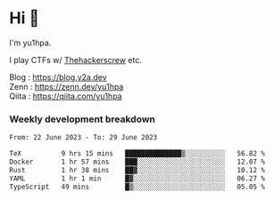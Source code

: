 # Hi 👋

I'm yu1hpa.

I play CTFs w/ [Thehackerscrew](https://www.thehackerscrew.team/) etc.

Blog : https://blog.y2a.dev  
Zenn : https://zenn.dev/yu1hpa  
Qiita : https://qiita.com/yu1hpa  

### Weekly development breakdown

<!--START_SECTION:waka-->

```txt
From: 22 June 2023 - To: 29 June 2023

TeX          9 hrs 15 mins   ██████████████▒░░░░░░░░░░   56.82 %
Docker       1 hr 57 mins    ███░░░░░░░░░░░░░░░░░░░░░░   12.07 %
Rust         1 hr 38 mins    ██▓░░░░░░░░░░░░░░░░░░░░░░   10.12 %
YAML         1 hr 1 min      █▓░░░░░░░░░░░░░░░░░░░░░░░   06.27 %
TypeScript   49 mins         █▒░░░░░░░░░░░░░░░░░░░░░░░   05.05 %
```

<!--END_SECTION:waka-->

